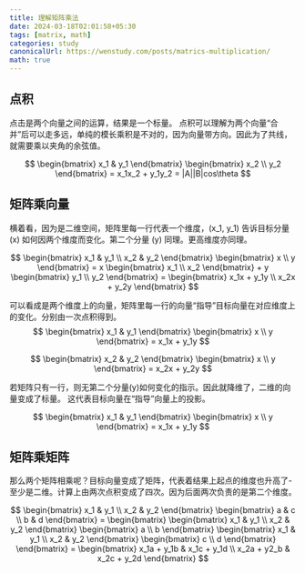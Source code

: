 ```yaml
---
title: 理解矩阵乘法
date: 2024-03-18T02:01:58+05:30
tags: [matrix, math]
categories: study 
canonicalUrl: https://wenstudy.com/posts/matrics-multiplication/
math: true
---
```


## 点积
点击是两个向量之间的运算，结果是一个标量。 点积可以理解为两个向量“合并”后可以走多远，单纯的模长乘积是不对的，因为向量带方向。因此为了共线，就需要乘以夹角的余弦值。

$$
\begin{bmatrix}
x_1 & y_1
\end{bmatrix}
\begin{bmatrix}
x_2 \\
y_2
\end{bmatrix}
= x_1x_2 + y_1y_2
= |A||B|cos\theta
$$

## 矩阵乘向量

横着看，因为是二维空间，矩阵里每一行代表一个维度，\(x_1, y_1\) 告诉目标分量 \(x\) 如何因两个维度而变化。第二个分量 \(y\) 同理。更高维度亦同理。

$$
\begin{bmatrix}
x_1 & y_1 \\
x_2 & y_2
\end{bmatrix}
\begin{bmatrix}
x \\
y
\end{bmatrix}
= x
\begin{bmatrix}
x_1 \\
x_2
\end{bmatrix}
+
y
\begin{bmatrix}
y_1 \\
y_2
\end{bmatrix}
= \begin{bmatrix}
x_1x + y_1y \\
x_2x + y_2y
\end{bmatrix}
$$


可以看成是两个维度上的向量，矩阵里每一行的向量“指导”目标向量在对应维度上的变化。分别由一次点积得到。
$$
\begin{bmatrix}
x_1 & y_1
\end{bmatrix}
\begin{bmatrix}
x \\
y
\end{bmatrix}
= x_1x + y_1y
$$

$$
\begin{bmatrix}
x_2 & y_2
\end{bmatrix}
\begin{bmatrix}
x \\
y
\end{bmatrix}
= x_2x + y_2y
$$

若矩阵只有一行，则无第二个分量\(y\)如何变化的指示。因此就降维了，二维的向量变成了标量。
这代表目标向量在“指导”向量上的投影。

$$
\begin{bmatrix}
x_1 & y_1
\end{bmatrix}
\begin{bmatrix}
x \\
y
\end{bmatrix}
= x_1x + y_1y
$$

## 矩阵乘矩阵
那么两个矩阵相乘呢？目标向量变成了矩阵，代表着结果上起点的维度也升高了-至少是二维。计算上由两次点积变成了四次。因为后面两次负责的是第二个维度。

$$
\begin{bmatrix}
x_1 & y_1 \\
x_2 & y_2
\end{bmatrix}
\begin{bmatrix}
a & c \\
b & d 
\end{bmatrix}
= \begin{bmatrix}
\begin{bmatrix}
x_1 & y_1 \\
x_2 & y_2
\end{bmatrix}
\begin{bmatrix}
a \\
b
\end{bmatrix}
\begin{bmatrix}
x_1 & y_1 \\
x_2 & y_2
\end{bmatrix}
\begin{bmatrix}
c \\
d
\end{bmatrix}
\end{bmatrix}
= \begin{bmatrix}
x_1a + y_1b & x_1c + y_1d \\
x_2a + y2_b & x_2c + y_2d
\end{bmatrix}
$$
